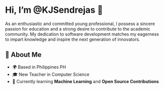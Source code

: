 # Hi, I’m @KJSendrejas 👋
As an enthusiastic and committed young professional, I possess a sincere passion for education and a strong desire to contribute to the academic community. My dedication to software development matches my eagerness to impart knowledge and inspire the next generation of innovators.

## 🚀 About Me
- 🌍 Based in Philippines PH
- 🎓 New Teacher in Computer Science
- 🌱 Currently learning **Machine Learning** and **Open Source Contributions**